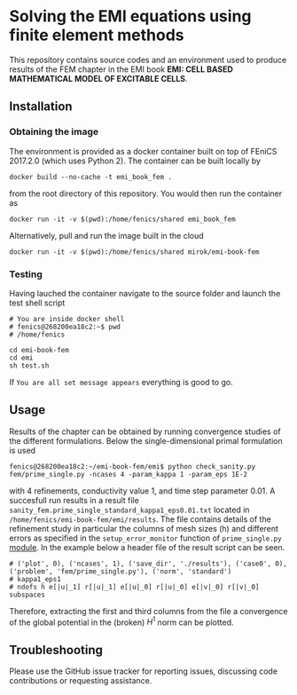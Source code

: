 # Solving the EMI equations using finite element methods

This repository contains source codes and an environment used to produce
results of the FEM chapter in the EMI book **EMI: CELL BASED MATHEMATICAL MODEL OF EXCITABLE CELLS**.

## Installation
### Obtaining the image
The environment is provided as a docker container built on top of FEniCS
2017.2.0 (which uses Python 2). The container can be built locally by

```
docker build --no-cache -t emi_book_fem .
```
from the root directory of this repository. You would then run the container
as

```
docker run -it -v $(pwd):/home/fenics/shared emi_book_fem
```

Alternatively, pull and run the image built in the cloud

```
docker run -it -v $(pwd):/home/fenics/shared mirok/emi-book-fem
```

### Testing
Having lauched the container navigate to the source folder and launch
the test shell script

```
# You are inside docker shell
# fenics@268200ea18c2:~$ pwd
# /home/fenics

cd emi-book-fem
cd emi
sh test.sh
```

If `You are all set message appears` everything is good to go.

## Usage
Results of the chapter can be obtained by running convergence studies of
the different formulations. Below the single-dimensional primal formulation
is used

```
fenics@268200ea18c2:~/emi-book-fem/emi$ python check_sanity.py fem/prime_single.py -ncases 4 -param_kappa 1 -param_eps 1E-2
```

with 4 refinements, conductivity value 1, and time step parameter 0.01. A succesfull
run results in a result file `sanity_fem.prime_single_standard_kappa1_eps0.01.txt`
located in `/home/fenics/emi-book-fem/emi/results`. The file contains details of
the refinement study in particular the columns of mesh sizes (h) and different errors
as specified in the `setup_error_monitor` function of `prime_single.py` [module](https://github.com/MiroK/emi-book-fem/blob/master/emi/fem/prime_single.py#L85).
In the example below a header file of the result script can be seen.

```
# ('plot', 0), ('ncases', 1), ('save_dir', './results'), ('case0', 0), ('problem', 'fem/prime_single.py'), ('norm', 'standard')
# kappa1_eps1
# ndofs h e[|u|_1] r[|u|_1] e[|u|_0] r[|u|_0] e[|v|_0] r[|v|_0] subspaces
```

Therefore, extracting the first and third columns from the file a convergence of the 
global potential in the (broken) $H^1$ norm can be plotted.

## Troubleshooting
Please use the GitHub issue tracker for reporting issues, discussing code
contributions or requesting assistance.
